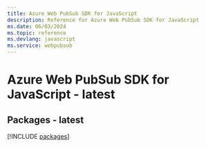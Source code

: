 ```yaml
---
title: Azure Web PubSub SDK for JavaScript
description: Reference for Azure Web PubSub SDK for JavaScript
ms.date: 06/03/2024
ms.topic: reference
ms.devlang: javascript
ms.service: webpubsub
---
```

# Azure Web PubSub SDK for JavaScript - latest
## Packages - latest
[!INCLUDE [packages](web-pubsub-index.md)]